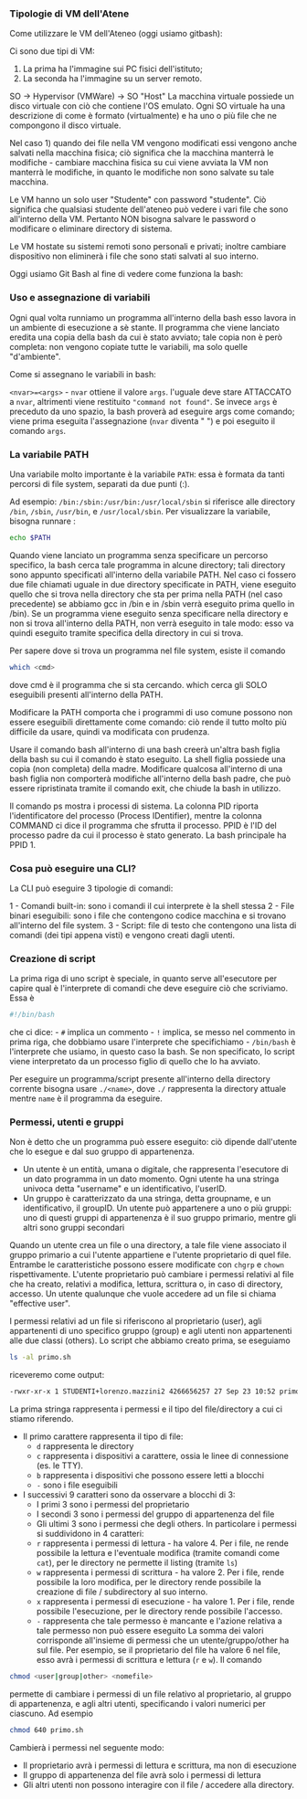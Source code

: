 ### Tipologie di VM dell'Atene
Come utilizzare le VM dell'Ateneo (oggi usiamo gitbash):

Ci sono due tipi di VM:
1) La prima ha l'immagine sui PC fisici dell'istituto;
2) La seconda ha l'immagine su un server remoto.

SO -> Hypervisor (VMWare) -> SO "Host"
La macchina virtuale possiede un disco virtuale con ciò che contiene l'OS emulato. Ogni SO virtuale ha una descrizione di come è formato (virtualmente) e ha uno o più file che ne compongono il disco virtuale.

Nel caso 1) quando dei file nella VM vengono modificati essi vengono anche salvati nella macchina fisica; ciò significa che la macchina manterrà le modifiche - cambiare macchina fisica su cui viene avviata la VM non manterrà le modifiche, in quanto le modifiche non sono salvate su tale macchina.

Le VM hanno un solo user "Studente" con password "studente". Ciò significa
che qualsiasi studente dell'ateneo può vedere i vari file che sono all'interno della VM. Pertanto NON bisogna salvare le password o modificare o eliminare directory di sistema.

Le VM hostate su sistemi remoti sono personali e privati; inoltre cambiare dispositivo non eliminerà i file che sono stati salvati al suo interno.

Oggi usiamo Git Bash al fine di vedere come funziona la bash:

### Uso e assegnazione di variabili

Ogni qual volta runniamo un programma all'interno della bash esso lavora
in un ambiente di esecuzione a sè stante. Il programma che viene lanciato
eredita una copia della bash da cui è stato avviato; tale copia non è però
completa: non vengono copiate tutte le variabili, ma solo quelle "d'ambiente".

Come si assegnano le variabili in bash:

`<nvar>=<args>` - `nvar` ottiene il valore `args`. l'uguale deve stare ATTACCATO
a `nvar`, altrimenti viene restituito `"command not found"`. Se invece `args` è
preceduto da uno spazio, la bash proverà ad eseguire args come comando; 
viene prima eseguita l'assegnazione (`nvar` diventa " ") e poi eseguito il
comando `args`.

### La variabile PATH

Una variabile molto importante è la variabile `PATH`: essa è formata da 
tanti percorsi di file system, separati da due punti (:).

Ad esempio: `/bin:/sbin:/usr/bin:/usr/local/sbin` si riferisce alle directory
`/bin`, `/sbin`, `/usr/bin`, e `/usr/local/sbin`.
Per visualizzare la variabile, bisogna runnare :

```bash 
echo $PATH
```

Quando viene lanciato un programma senza specificare un percorso specifico,
la bash cerca tale programma in alcune directory; tali directory sono appunto
specificati all'interno della variabile PATH. Nel caso ci fossero due file
chiamati uguale in due directory specificate in PATH, viene eseguito quello
che si trova nella directory che sta per prima nella PATH (nel caso precedente)
se abbiamo gcc in /bin e in /sbin verrà eseguito prima quello in /bin).
Se un programma viene eseguito senza specificare nella directory e non si
trova all'interno della PATH, non verrà eseguito in tale modo: esso va quindi
eseguito tramite specifica della directory in cui si trova.

Per sapere dove si trova un programma nel file system, esiste il comando
```bash
which <cmd>
```
dove cmd è il programma che si sta cercando. which cerca gli SOLO eseguibili presenti all'interno della PATH.

Modificare la PATH comporta che i programmi di uso comune possono non essere
eseguibili direttamente come comando: ciò rende il tutto molto più difficile
da usare, quindi va modificata con prudenza.

Usare il comando bash all'interno di una bash creerà un'altra bash figlia
della bash su cui il comando è stato eseguito. La shell figlia possiede una
copia (non completa) della madre. Modificare qualcosa all'interno di una bash
figlia non comporterà modifiche all'interno della bash padre, che può essere
ripristinata tramite il comando exit, che chiude la bash in utilizzo.

Il comando ps mostra i processi di sistema. La colonna PID riporta
l'identificatore del processo (Process IDentifier), mentre la colonna
COMMAND ci dice il programma che sfrutta il processo.
PPID è l'ID del processo padre da cui il processo è stato generato. La bash principale
ha PPID 1. 

### Cosa può eseguire una CLI?

La CLI può eseguire 3 tipologie di comandi:

1 - Comandi built-in: sono i comandi il cui interprete è la shell stessa
2 - File binari eseguibili: sono i file che contengono codice macchina e si
	trovano all'interno del file system.
3 - Script: file di testo che contengono una lista di comandi (dei tipi appena visti)
	e vengono creati dagli utenti.

### Creazione di script

La prima riga di uno script è speciale, in quanto serve all'esecutore per capire qual è l'interprete
di comandi che deve eseguire ciò che scriviamo. Essa è
```bash
#!/bin/bash
```
che ci dice:
	- `#` implica un commento
	- `!` implica, se messo nel commento in prima riga, che dobbiamo usare l'interprete
		che specifichiamo
	- `/bin/bash` è l'interprete che usiamo, in questo caso la bash. 
Se non specificato, lo script viene interpretato da un processo figlio di quello che
lo ha avviato. 		

Per eseguire un programma/script presente all'interno della directory corrente bisogna
usare `./<name>`, dove `./` rappresenta la directory attuale mentre `name` è il programma da eseguire.

### Permessi, utenti e gruppi

Non è detto che un programma può essere eseguito: ciò dipende dall'utente che lo esegue e dal suo gruppo di appartenenza.

- Un utente è un entità, umana o digitale, che rappresenta l'esecutore di un dato programma in un dato momento. Ogni utente ha una stringa univoca detta "username" e un identificativo, l'userID.
- Un gruppo è caratterizzato da una stringa, detta groupname, e un identificativo, il groupID. Un utente può appartenere a uno o più gruppi: uno di questi gruppi di appartenenza è il suo gruppo primario, mentre gli altri sono gruppi secondari

Quando un utente crea un file o una directory, a tale file viene associato il gruppo primario a cui l'utente appartiene e l'utente proprietario di quel file. Entrambe le caratteristiche possono essere modificate con `chgrp` e `chown` rispettivamente. L'utente proprietario può cambiare i permessi relativi al file che ha creato, relativi a modifica, lettura, scrittura o, in caso di directory, accesso. Un utente qualunque che vuole accedere ad un file si chiama "effective user".

I permessi relativi ad un file si riferiscono al proprietario (user), agli appartenenti di uno specifico gruppo (group) e agli utenti non appartenenti alle due classi (others).
Lo script che abbiamo creato prima, se eseguiamo
```bash
ls -al primo.sh
```
riceveremo come output:
```bash
-rwxr-xr-x 1 STUDENTI+lorenzo.mazzini2 4266656257 27 Sep 23 10:52 primo.sh*
```
La prima stringa rappresenta i permessi e il tipo del file/directory a cui ci stiamo riferendo.

- Il primo carattere rappresenta il tipo di file:
	- `d` rappresenta le directory
	- `c` rappresenta i dispositivi a carattere, ossia le linee di connessione (es. le TTY).
	- `b` rappresenta i dispositivi che possono essere letti a blocchi
	- `-` sono i file eseguibili
- I successivi 9 caratteri sono da osservare a blocchi di 3:
	- I primi 3 sono i permessi del proprietario
	- I secondi 3 sono i permessi del gruppo di appartenenza del file
	- Gli ultimi 3 sono i permessi che degli others.
	In particolare i permessi si suddividono in 4 caratteri:
	- `r` rappresenta i permessi di lettura - ha valore 4. Per i file, ne rende possibile la lettura e l'eventuale modifica (tramite comandi come `cat`), per le directory ne permette il listing (tramite `ls`)
	- `w` rappresenta i permessi di scrittura - ha valore 2. Per i file, rende possibile la loro modifica, per le directory rende possibile la creazione di file / subdirectory al suo interno.
	- `x` rappresenta i permessi di esecuzione - ha valore 1. Per i file, rende possibile l'esecuzione, per le directory rende possibile l'accesso. 
	- `-` rappresenta che tale permesso è mancante e l'azione relativa a tale permesso non può essere eseguito
La somma dei valori corrisponde all'insieme di permessi che un utente/gruppo/other ha sul file. Per esempio, se il proprietario del file ha valore 6 nel file, esso avrà i permessi di scrittura e lettura (`r` e `w`).
Il comando
```bash
chmod <user|group|other> <nomefile>
```
permette di cambiare i permessi di un file relativo al proprietario, al gruppo di appartenenza, e agli altri utenti, specificando i valori numerici per ciascuno.
Ad esempio
```bash
chmod 640 primo.sh
```
Cambierà i permessi nel seguente modo:
- Il proprietario avrà i permessi di lettura e scrittura, ma non di esecuzione
- Il gruppo di appartenenza del file avrà solo i permessi di lettura
- Gli altri utenti non possono interagire con il file / accedere alla directory.

